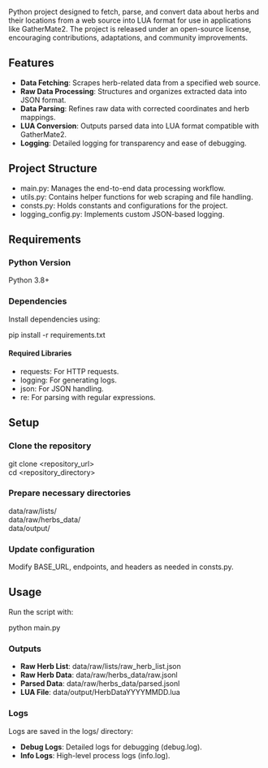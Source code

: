 Python project designed to fetch, parse, and convert data about herbs and their locations from a web source into LUA format for use in applications like GatherMate2. The project is released under an open-source license, encouraging contributions, adaptations, and community improvements.

## Features

- **Data Fetching**: Scrapes herb-related data from a specified web source.  
- **Raw Data Processing**: Structures and organizes extracted data into JSON format.  
- **Data Parsing**: Refines raw data with corrected coordinates and herb mappings.  
- **LUA Conversion**: Outputs parsed data into LUA format compatible with GatherMate2.  
- **Logging**: Detailed logging for transparency and ease of debugging.  

## Project Structure

- main.py: Manages the end-to-end data processing workflow.  
- utils.py: Contains helper functions for web scraping and file handling.  
- consts.py: Holds constants and configurations for the project.  
- logging_config.py: Implements custom JSON-based logging.  

## Requirements

### Python Version
Python 3.8+

### Dependencies
Install dependencies using:

pip install -r requirements.txt

#### Required Libraries
- requests: For HTTP requests.  
- logging: For generating logs.  
- json: For JSON handling.  
- re: For parsing with regular expressions.  

## Setup

### Clone the repository
git clone <repository_url>  
cd <repository_directory>  

### Prepare necessary directories
data/raw/lists/  
data/raw/herbs_data/  
data/output/  

### Update configuration
Modify BASE_URL, endpoints, and headers as needed in consts.py.

## Usage

Run the script with:

python main.py

### Outputs
- **Raw Herb List**: data/raw/lists/raw_herb_list.json  
- **Raw Herb Data**: data/raw/herbs_data/raw.jsonl  
- **Parsed Data**: data/raw/herbs_data/parsed.jsonl  
- **LUA File**: data/output/HerbDataYYYYMMDD.lua  

### Logs
Logs are saved in the logs/ directory:  
- **Debug Logs**: Detailed logs for debugging (debug.log).  
- **Info Logs**: High-level process logs (info.log).  
